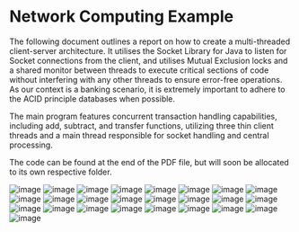 # Network Computing Example
The following document outlines a report on how to create a multi-threaded client-server architecture. It utilises the Socket Library for Java to listen for Socket connections from the client, and utilises Mutual Exclusion locks and a shared monitor between threads to execute critical sections of code without interfering with any other threads to ensure error-free operations. As our context is a banking scenario, it is extremely important to adhere to the ACID principle databases when possible.

The main program features concurrent transaction handling capabilities, including add, subtract, and transfer functions, utilizing three thin client threads and a main thread responsible for socket handling and central processing. 

The code can be found at the end of the PDF file, but will soon be allocated to its own respective folder.


![image](https://github.com/Affiq/Network-Computing-Example/blob/FileUpload/output-001.jpg?raw=true)
![image](https://github.com/Affiq/Network-Computing-Example/blob/FileUpload/output-002.jpg?raw=true)
![image](https://github.com/Affiq/Network-Computing-Example/blob/FileUpload/output-003.jpg?raw=true)
![image](https://github.com/Affiq/Network-Computing-Example/blob/FileUpload/output-004.jpg?raw=true)
![image](https://github.com/Affiq/Network-Computing-Example/blob/FileUpload/output-005.jpg?raw=true)
![image](https://github.com/Affiq/Network-Computing-Example/blob/FileUpload/output-006.jpg?raw=true)
![image](https://github.com/Affiq/Network-Computing-Example/blob/FileUpload/output-007.jpg?raw=true)
![image](https://github.com/Affiq/Network-Computing-Example/blob/FileUpload/output-008.jpg?raw=true)
![image](https://github.com/Affiq/Network-Computing-Example/blob/FileUpload/output-009.jpg?raw=true)
![image](https://github.com/Affiq/Network-Computing-Example/blob/FileUpload/output-010.jpg?raw=true)
![image](https://github.com/Affiq/Network-Computing-Example/blob/FileUpload/output-011.jpg?raw=true)
![image](https://github.com/Affiq/Network-Computing-Example/blob/FileUpload/output-012.jpg?raw=true)
![image](https://github.com/Affiq/Network-Computing-Example/blob/FileUpload/output-013.jpg?raw=true)
![image](https://github.com/Affiq/Network-Computing-Example/blob/FileUpload/output-014.jpg?raw=true)
![image](https://github.com/Affiq/Network-Computing-Example/blob/FileUpload/output-015.jpg?raw=true)
![image](https://github.com/Affiq/Network-Computing-Example/blob/FileUpload/output-016.jpg?raw=true)
![image](https://github.com/Affiq/Network-Computing-Example/blob/FileUpload/output-017.jpg?raw=true)
![image](https://github.com/Affiq/Network-Computing-Example/blob/FileUpload/output-018.jpg?raw=true)
![image](https://github.com/Affiq/Network-Computing-Example/blob/FileUpload/output-019.jpg?raw=true)
![image](https://github.com/Affiq/Network-Computing-Example/blob/FileUpload/output-020.jpg?raw=true)
![image](https://github.com/Affiq/Network-Computing-Example/blob/FileUpload/output-021.jpg?raw=true)
![image](https://github.com/Affiq/Network-Computing-Example/blob/FileUpload/output-022.jpg?raw=true)
![image](https://github.com/Affiq/Network-Computing-Example/blob/FileUpload/output-023.jpg?raw=true)
![image](https://github.com/Affiq/Network-Computing-Example/blob/FileUpload/output-024.jpg?raw=true)
![image](https://github.com/Affiq/Network-Computing-Example/blob/FileUpload/output-025.jpg?raw=true)

